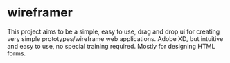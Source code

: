 # wireframer
This project aims to be a simple, easy to use, drag and drop ui for creating very simple prototypes/wireframe web applications.  Adobe XD, but intuitive and easy to use, no special training required.  Mostly for designing HTML forms.
